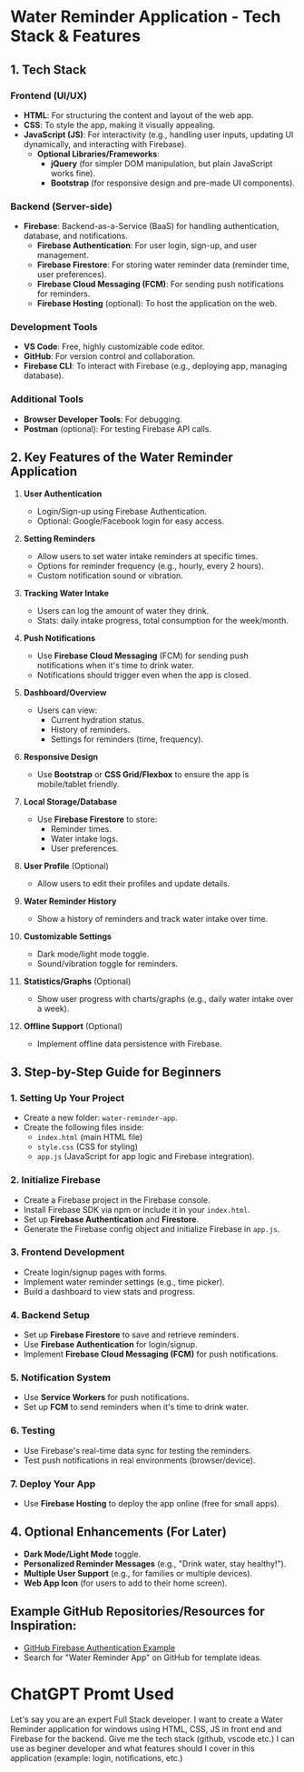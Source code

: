 # Water Reminder Application - Tech Stack & Features

## 1. **Tech Stack**

### **Frontend (UI/UX)**

- **HTML**: For structuring the content and layout of the web app.
- **CSS**: To style the app, making it visually appealing.
- **JavaScript (JS)**: For interactivity (e.g., handling user inputs, updating UI dynamically, and interacting with Firebase).
  - **Optional Libraries/Frameworks**:
    - **jQuery** (for simpler DOM manipulation, but plain JavaScript works fine).
    - **Bootstrap** (for responsive design and pre-made UI components).

### **Backend (Server-side)**

- **Firebase**: Backend-as-a-Service (BaaS) for handling authentication, database, and notifications.
  - **Firebase Authentication**: For user login, sign-up, and user management.
  - **Firebase Firestore**: For storing water reminder data (reminder time, user preferences).
  - **Firebase Cloud Messaging (FCM)**: For sending push notifications for reminders.
  - **Firebase Hosting** (optional): To host the application on the web.

### **Development Tools**

- **VS Code**: Free, highly customizable code editor.
- **GitHub**: For version control and collaboration.
- **Firebase CLI**: To interact with Firebase (e.g., deploying app, managing database).

### **Additional Tools**

- **Browser Developer Tools**: For debugging.
- **Postman** (optional): For testing Firebase API calls.

## 2. **Key Features of the Water Reminder Application**

1. **User Authentication**

   - Login/Sign-up using Firebase Authentication.
   - Optional: Google/Facebook login for easy access.

2. **Setting Reminders**

   - Allow users to set water intake reminders at specific times.
   - Options for reminder frequency (e.g., hourly, every 2 hours).
   - Custom notification sound or vibration.

3. **Tracking Water Intake**

   - Users can log the amount of water they drink.
   - Stats: daily intake progress, total consumption for the week/month.

4. **Push Notifications**

   - Use **Firebase Cloud Messaging** (FCM) for sending push notifications when it's time to drink water.
   - Notifications should trigger even when the app is closed.

5. **Dashboard/Overview**

   - Users can view:
     - Current hydration status.
     - History of reminders.
     - Settings for reminders (time, frequency).

6. **Responsive Design**

   - Use **Bootstrap** or **CSS Grid/Flexbox** to ensure the app is mobile/tablet friendly.

7. **Local Storage/Database**

   - Use **Firebase Firestore** to store:
     - Reminder times.
     - Water intake logs.
     - User preferences.

8. **User Profile** (Optional)

   - Allow users to edit their profiles and update details.

9. **Water Reminder History**

   - Show a history of reminders and track water intake over time.

10. **Customizable Settings**

    - Dark mode/light mode toggle.
    - Sound/vibration toggle for reminders.

11. **Statistics/Graphs** (Optional)

    - Show user progress with charts/graphs (e.g., daily water intake over a week).

12. **Offline Support** (Optional)
    - Implement offline data persistence with Firebase.

## 3. **Step-by-Step Guide for Beginners**

### 1. **Setting Up Your Project**

- Create a new folder: `water-reminder-app`.
- Create the following files inside:
  - `index.html` (main HTML file)
  - `style.css` (CSS for styling)
  - `app.js` (JavaScript for app logic and Firebase integration).

### 2. **Initialize Firebase**

- Create a Firebase project in the Firebase console.
- Install Firebase SDK via npm or include it in your `index.html`.
- Set up **Firebase Authentication** and **Firestore**.
- Generate the Firebase config object and initialize Firebase in `app.js`.

### 3. **Frontend Development**

- Create login/signup pages with forms.
- Implement water reminder settings (e.g., time picker).
- Build a dashboard to view stats and progress.

### 4. **Backend Setup**

- Set up **Firebase Firestore** to save and retrieve reminders.
- Use **Firebase Authentication** for login/signup.
- Implement **Firebase Cloud Messaging (FCM)** for push notifications.

### 5. **Notification System**

- Use **Service Workers** for push notifications.
- Set up **FCM** to send reminders when it's time to drink water.

### 6. **Testing**

- Use Firebase's real-time data sync for testing the reminders.
- Test push notifications in real environments (browser/device).

### 7. **Deploy Your App**

- Use **Firebase Hosting** to deploy the app online (free for small apps).

## 4. **Optional Enhancements (For Later)**

- **Dark Mode/Light Mode** toggle.
- **Personalized Reminder Messages** (e.g., "Drink water, stay healthy!").
- **Multiple User Support** (e.g., for families or multiple devices).
- **Web App Icon** (for users to add to their home screen).

## Example GitHub Repositories/Resources for Inspiration:

- [GitHub Firebase Authentication Example](https://github.com/firebase/quickstart-js/tree/master/auth)
- Search for "Water Reminder App" on GitHub for template ideas.

# ChatGPT Promt Used

Let's say you are an expert Full Stack developer.
I want to create a Water Reminder application for windows using HTML, CSS, JS in front end and Firebase for the backend.
Give me the tech stack (github, vscode etc.) I can use as beginer developer and what features should I cover in this application (example: login, notifications, etc.)
